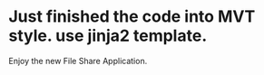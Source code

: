 # Just finished the code into MVT style. use jinja2 template.
Enjoy the new File Share Application.
